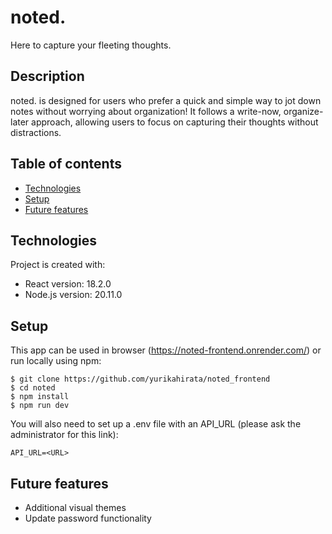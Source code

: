 # noted.

Here to capture your fleeting thoughts.

## Description

noted. is designed for users who prefer a quick and simple way to jot down notes without worrying about organization! It follows a write-now, organize-later approach, allowing users to focus on capturing their thoughts without distractions.

## Table of contents

* [Technologies](#technologies)
* [Setup](#setup)
* [Future features](#future-features)

## Technologies

Project is created with:
* React version: 18.2.0
* Node.js version: 20.11.0

## Setup

This app can be used in browser (https://noted-frontend.onrender.com/) or run locally using npm:
```
$ git clone https://github.com/yurikahirata/noted_frontend
$ cd noted
$ npm install
$ npm run dev
```

You will also need to set up a .env file with an API_URL (please ask the administrator for this link):
```
API_URL=<URL>
```

## Future features
* Additional visual themes
* Update password functionality
